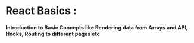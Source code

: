 # React Basics :
#### Introduction to Basic Concepts like Rendering data from Arrays and API, Hooks, Routing to different pages etc
